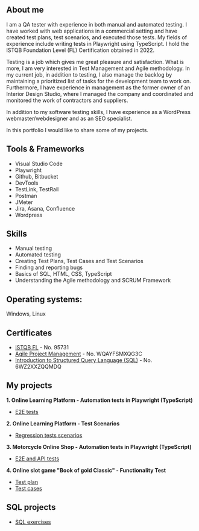 
## About me

I am a QA tester with experience in both manual and automated testing. I have worked with web applications in a commercial setting and have created test plans, test scenarios, and executed those tests. My fields of experience include writing tests in Playwright using TypeScript. I hold the ISTQB Foundation Level (FL) Certification obtained in 2022.

Testing is a job which gives me great pleasure and satisfaction. What is more, I am very interested in Test Management and Agile methodology. In my current job, in addition to testing, I also manage the backlog by maintaining a prioritized list of tasks for the development team to work on. Furthermore, I have experience in management as the former owner of an Interior Design Studio, where I managed the company and coordinated and monitored the work of contractors and suppliers. 

In addition to my software testing skills, I have experience as a WordPress webmaster/webdesigner and as an SEO specialist.

In this portfolio I would like to share some of my projects.

## Tools & Frameworks
- Visual Studio Code
- Playwright
- Github, Bitbucket
- DevTools
- TestLink, TestRail
- Postman
- JMeter
- Jira, Asana, Confluence
- Wordpress

## Skills
- Manual testing
- Automated testing
- Creating Test Plans, Test Cases and Test Scenarios
- Finding and reporting bugs
- Basics of SQL, HTML, CSS, TypeScript
- Understanding the Agile methodology and SCRUM Framework

## Operating systems: 
Windows, Linux 

## Certificates
- [ISTQB FL](https://www.gasq.org/en/certification/check-a-certificate.html) - No. 95731
- [Agile Project Management](https://www.coursera.org/account/accomplishments/certificate/WQAYFSMXQG3C) - No. WQAYFSMXQG3C
- [Introduction to Structured Query Language (SQL)](https://www.coursera.org/account/accomplishments/certificate/6WZ2XXZQQMDQ) - No. 6WZ2XXZQQMDQ

## My projects

**1. Online Learning Platform - Automation tests in Playwright (TypeScript)**
- [E2E tests](https://github.com/ElzbietaZofia/playwright-elearning-platform/tree/main)


**2. Online Learning Platform - Test Scenarios**
- [Regression tests scenarios](https://docs.google.com/spreadsheets/d/1JxtXlDeIuskcU9MBa65r4ZfBlYK8jdww0tP8em-8kKs/edit#gid=1755272287)


**3. Motorcycle Online Shop - Automation tests in Playwright (TypeScript)**
- [E2E and API tests](https://github.com/ElzbietaZofia/playwright-motorcycle-shop)


**4. Online slot game "Book of gold Classic" - Functionality Test**
- [Test plan](https://drive.google.com/file/d/1FCst8JzZHq9XHOZLnrS5BGNU1YPkz8qR/view?usp=sharing)
- [Test cases](https://docs.google.com/spreadsheets/d/1VO187ttuftSpm7QGoDKAgQgF25rIEWJfC2DKHK-4kU4/edit?usp=sharing)


## SQL projects
- [SQL exercises](https://github.com/ElzbietaZofia/SQL-exercises)
